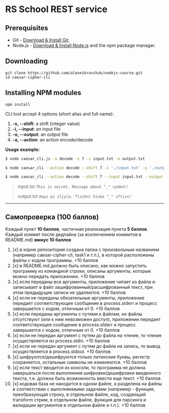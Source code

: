 # RS School REST service

## Prerequisites

- Git - [Download & Install Git](https://git-scm.com/downloads).
- Node.js - [Download & Install Node.js](https://nodejs.org/en/download/) and the npm package manager.

## Downloading

```
git clone https://github.com/alexeikravchuk/nodejs-course.git
cd caesar-cipher-cli
```

## Installing NPM modules

```
npm install
```

CLI tool accept 4 options (short alias and full name):

1.  **-s, --shift**: a shift (integer value)
2.  **-i, --input**: an input file
3.  **-o, --output**: an output file
4.  **-a, --action**: an action encode/decode

**Usage example:**

```bash
$ node caesar_cli.js -a decode -s 7 -i input.txt -o output.txt
```

```bash
$ node caesar_cli --action decode --shift 7 -i './input.txt' -o './output.txt'
```

```bash
$ node caesar_cli --action decode --shift 7 --input input.txt --output output.txt
```

> input.txt
> `This is secret. Message about "_" symbol!`

> output.txt
> `Aopz pz zljyla. Tlzzhnl hivba "_" zftivs!`

---

## Самопроверка (100 баллов)

Каждый пункт **10 баллов**, частичная реализация пункта **5 баллов**.
Каждый коммит после дедлайна (за исключением коммитов в README.md) **минус 10 баллов**

1. [x] в корне репозитория создана папка с произвольным названием (например caesar-cipher-cli, task1 и т.п.), в которой расположены файлы с кодом программы. +10 баллов
2. [x] в README.md должно быть описано, как можно запустить программу из командной строки, описаны аргументы, которые можно передать приложению. +10 баллов
3. [x] если переданы все аргументы, приложение читает из файла и записывает в файл зашифрованный/расшифрованный текст, при этом предыдущие записи не удаляются. +10 баллов
4. [x] если не переданы обязательные аргументы, приложение передает соответствующее сообщение в process.stderr и прoцесс завершается с кодом, отличным от 0. +10 баллов
5. [x] если переданы аргументы с путями к файлам, но файлы отсутствуют (или к ним невозможен доступ), приложение передает соответствующее сообщение в process.stderr и прoцесс завершается с кодом, отличным от 0. +10 баллов
6. [x] если не передан аргумент с путем до файла на чтение, то чтение осуществляется из process.stdin. +10 баллов
7. [x] если не передан аргумент с путем до файла на запись, то вывод осуществляется в process.stdout. +10 баллов
8. [x] шифруются/дешифруются только латинские буквы, регистр сохраняется, остальные символы не изменяются. +10 баллов
9. [x] если текст вводится из консоли, то программа не должна завершаться после выполнения шифровки/дешифровки введенного текста, т.е. должна быть возможность ввести еще текст. +10 баллов
10. [x] кодовая база не находится в одном файле, а разделена на файлы в соответствии с выполняемыми задачами (например - функция, преобразующая строку, в отдельном файле, код, создающий transform стрим, в отдельном файле, функция для парсинга и валидации аргументов в отдельном файле и т.п.). +10 баллов
